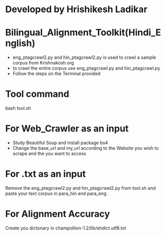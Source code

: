 # Developed by Hrishikesh Ladikar

# Bilingual_Alignment_Toolkit(Hindi_English)
- eng_ptagcrawl2.py and hin_ptagcrawl2.py is used to crawl a sample corpus from Krishnakosh.org 
- to crawl the entire corpus use eng_ptagcrawl.py and hin_ptagcrawl.py
- Follow the steps on the Terminal provided

# Tool command
bash tool.sh

# For Web_Crawler as an input 
- Study Beautiful Soup and install package bs4
- Change the base_url and my_url according to the Website you wish to scrape and the <tag> you want to access

# For .txt as an input
Remove the eng_ptagcrawl2.py and hin_ptagcrawl2.py from tool.sh and paste your text corpus in para_hin and para_eng .

# For Alignment Accuracy
Create you dictonary in champollion-1.2/lib/ehdict.utf8.txt 


